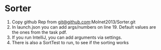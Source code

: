# Sorter
1. Copy github Rep from git@github.com:Molnet2013/Sorter.git
2. In launch.json you can add args/numbers on line 19. Default values are the ones from the task pdf.
3. If you run IntelliJ, you can add arguments via settings.
4. There is also a SortTest to run, to see if the sorting works